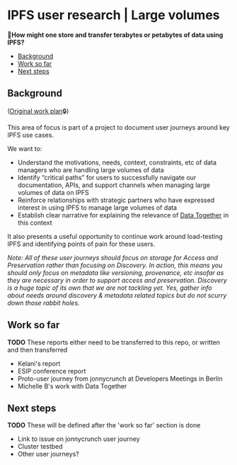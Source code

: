 # IPFS user research | Large volumes

🎯**How might one store and transfer terabytes or petabytes of data using IPFS?** 

- [Background](#background)
- [Work so far](#work-so-far)
- [Next steps](#next-steps)

## Background

([Original work plan](https://docs.google.com/document/d/1rNYIg6sQoRYDVcvQ8oPbJ4ov6Dbque5Hcvn44q7qk4A/edit?usp=sharing)🔒)

This area of focus is part of a project to document user journeys around key IPFS use cases.

We want to:
* Understand the motivations, needs, context, constraints, etc of data managers who are handling large volumes of data
* Identify “critical paths” for users to successfully navigate our documentation, APIs, and support channels when managing large volumes of data on IPFS 
* Reinforce relationships with strategic partners who have expressed interest in using IPFS to manage large volumes of data
* Establish clear narrative for explaining the relevance of [Data Together](https://datatogether.org/) in this context

It also presents a useful opportunity to continue work around load-testing IPFS and identifying points of pain for these users.

_Note: All of these user journeys should focus on storage for Access and Preservation rather than focusing on Discovery. In action, this means you should only focus on metadata like versioning, provenance, etc insofar as they are necessary in order to support access and preservation. Discovery is a huge topic of its own that we are not tackling yet. Yes, gather info about needs around discovery & metadata related topics but do not scurry down those rabbit holes._

## Work so far

**TODO** These reports either need to be transferred to this repo, or written and then transferred

- Kelani's report
- ESIP conference report
- Proto-user journey from jonnycrunch at Developers Meetings in Berlin
- Michelle B's work with Data Together

## Next steps

**TODO** These will be defined after the 'work so far' section is done

- Link to issue on jonnycrunch user journey
- Cluster testbed
- Other user journeys?

